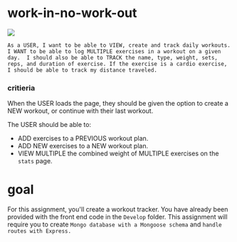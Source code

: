 # work-in-no-work-out
![](https://img.shields.io/badge/workout-message-181717?style=for-the-badge&logo=Autodesk)

` As a USER, I want to be able to VIEW, create and track daily workouts. 
I WANT to be able to log MULTIPLE exercises in a workout on a given day. 
I should also be able to TRACK the name, type, weight, sets, reps, and duration of exercise.
 If the exercise is a cardio exercise, I should be able to track my distance traveled. `



### critieria
 When the USER loads the page, they should be given the option to create a NEW workout, or continue with their last workout.

The USER should be able to:
  * ADD exercises to a PREVIOUS workout plan.
  * ADD NEW exercises to a NEW workout plan.
  * VIEW MULTIPLE the combined weight of MULTIPLE exercises on the `stats` page.

# goal

For this assignment, you'll create a workout tracker. You have already been provided with the front end code in the `Develop` folder. This assignment will require you to create `Mongo database with a Mongoose schema` and `handle routes with Express.`
